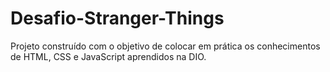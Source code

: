 # Desafio-Stranger-Things
Projeto construído com o objetivo de colocar em prática os conhecimentos de HTML, CSS e JavaScript aprendidos na DIO.
